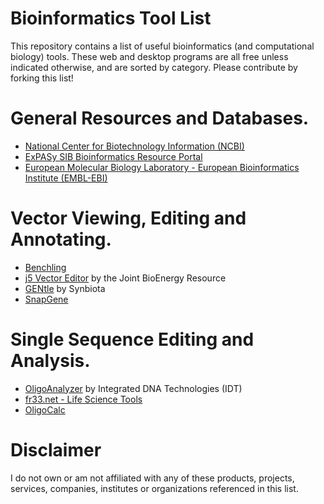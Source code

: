 # Bioinformatics Tool List

This repository contains a list of useful bioinformatics (and computational biology) tools. These web and desktop programs are all free unless indicated otherwise, and are sorted by category. Please contribute by forking this list!

# General Resources and Databases.

- [National Center for Biotechnology Information (NCBI)](http://www.ncbi.nlm.nih.gov/)
- [ExPASy SIB Bioinformatics Resource Portal](http://www.expasy.org/)
- [European Molecular Biology Laboratory - European Bioinformatics Institute (EMBL-EBI)](http://www.ebi.ac.uk/)

# Vector Viewing, Editing and Annotating.

- [Benchling](https://benchling.com/)
- [j5 Vector Editor](http://j5.jbei.org/VectorEditor/VectorEditor.html) by the Joint BioEnergy Resource
- [GENtle](https://gentle.synbiota.com/) by Synbiota
- [SnapGene](http://www.snapgene.com/)

# Single Sequence Editing and Analysis.

- [OligoAnalyzer](http://www.idtdna.com/analyzer/applications/oligoanalyzer/Default.aspx) by Integrated DNA Technologies (IDT)
- [fr33.net - Life Science Tools](http://www.fr33.net/index.php)
- [OligoCalc](http://www.basic.northwestern.edu/biotools/OligoCalc.html)

# Disclaimer

I do not own or am not affiliated with any of these products, projects, services, companies, institutes or organizations referenced in this list.